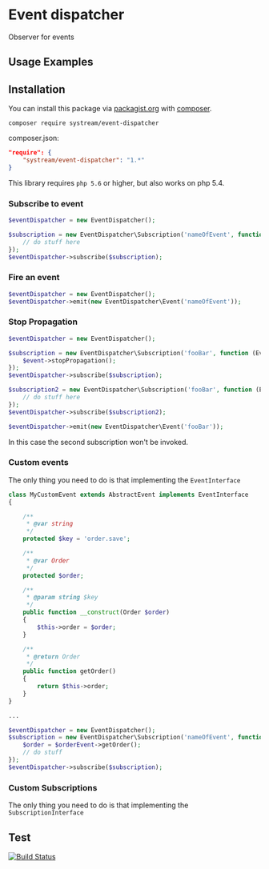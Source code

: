 # Event dispatcher
Observer for events

## Usage Examples

## Installation

You can install this package via [packagist.org](https://packagist.org/packages/systream/event-dispatcher) with [composer](https://getcomposer.org/).

`composer require systream/event-dispatcher`

composer.json:

```json
"require": {
    "systream/event-dispatcher": "1.*"
}
```

This library requires `php 5.6` or higher, but also works on php 5.4.

### Subscribe to event

```php
$eventDispatcher = new EventDispatcher();

$subscription = new EventDispatcher\Subscription('nameOfEvent', function (EventInterface $event) {
	// do stuff here
});
$eventDispatcher->subscribe($subscription);
```

### Fire an event

```php
$eventDispatcher = new EventDispatcher();
$eventDispatcher->emit(new EventDispatcher\Event('nameOfEvent'));

```

### Stop Propagation

```php
$eventDispatcher = new EventDispatcher();

$subscription = new EventDispatcher\Subscription('fooBar', function (EventDispatcher\EventInterface $event) {
	$event->stopPropagation();
});
$eventDispatcher->subscribe($subscription);

$subscription2 = new EventDispatcher\Subscription('fooBar', function (EventDispatcher\EventInterface $event) {
	// do stuff here
});
$eventDispatcher->subscribe($subscription2);

$eventDispatcher->emit(new EventDispatcher\Event('fooBar'));

```
In this case the second subscription won't be invoked.

### Custom events
The only thing you need to do is that implementing the ```EventInterface```

```php
class MyCustomEvent extends AbstractEvent implements EventInterface
{

	/**
	 * @var string
	 */
	protected $key = 'order.save';

	/**
	 * @var Order
	 */
	protected $order;

	/**
	 * @param string $key
	 */
	public function __construct(Order $order)
	{
		$this->order = $order;
	}

	/**
	 * @return Order
	 */
	public function getOrder()
	{
		return $this->order;
	}
}

...

$eventDispatcher = new EventDispatcher();
$subscription = new EventDispatcher\Subscription('nameOfEvent', function (OrderEvent $event) {
	$order = $orderEvent->getOrder();
	// do stuff
});
$eventDispatcher->subscribe($subscription);

```

### Custom Subscriptions

The only thing you need to do is that implementing the ```SubscriptionInterface```

## Test

[![Build Status](https://travis-ci.org/systream/feature-switch.svg?branch=master)](https://travis-ci.org/systream/event-dispatcher)